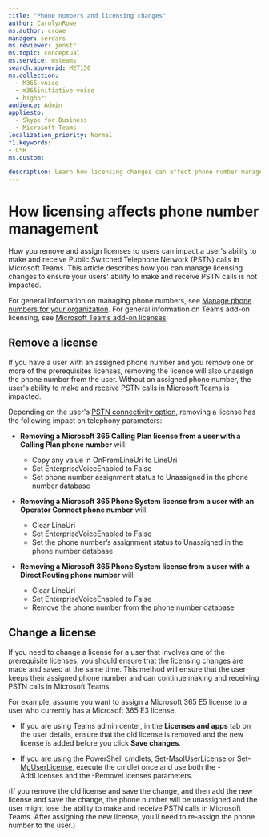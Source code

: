 ```yaml
---
title: "Phone numbers and licensing changes"
author: CarolynRowe
ms.author: crowe
manager: serdars
ms.reviewer: jenstr
ms.topic: conceptual
ms.service: msteams
search.appverid: MET150
ms.collection: 
  - M365-voice
  - m365initiative-voice
  - highpri
audience: Admin
appliesto: 
  - Skype for Business
  - Microsoft Teams
localization_priority: Normal
f1.keywords:
- CSH
ms.custom: 

description: Learn how licensing changes can affect phone number management.
---
```


# How licensing affects phone number management

How you remove and assign licenses to users can impact a user's ability to make and receive Public Switched Telephone Network (PSTN) calls in Microsoft Teams. This article describes how you can manage licensing changes to ensure your users' ability to make and receive PSTN calls is not impacted.

For general information on managing phone numbers, see [Manage phone numbers for your organization](manage-phone-numbers-landing-page.md). For general information on Teams add-on licensing, see [Microsoft Teams add-on licenses](./teams-add-on-licensing/microsoft-teams-add-on-licensing.md).



## Remove a license

If you have a user with an assigned phone number and you remove one or more of the prerequisites licenses, removing the license will also unassign the phone number from the user. Without an assigned phone number, the user's ability to make and receive PSTN calls in Microsoft Teams is impacted.

Depending on the user's [PSTN connectivity option](pstn-connectivity.md), removing a license has the following impact on telephony parameters:

- **Removing a Microsoft 365 Calling Plan license from a user with a Calling Plan phone number** will:
  - Copy any value in OnPremLineUri to LineUri
  - Set EnterpriseVoiceEnabled to False
  - Set phone number assignment status to Unassigned in the phone number database


- **Removing a Microsoft 365 Phone System license from a user with an Operator Connect phone number** will:
  - Clear LineUri
  - Set EnterpriseVoiceEnabled to False
  - Set the phone number’s assignment status to Unassigned in the phone number database


- **Removing a Microsoft 365 Phone System license from a user with a Direct Routing phone number** will:
  - Clear LineUri
  - Set EnterpriseVoiceEnabled to False
  - Remove the phone number from the phone number database


## Change a license

If you need to change a license for a user that involves one of the prerequisite licenses, you should ensure that the licensing changes are made and saved at the same time. This method will ensure that the user keeps their assigned phone number and can continue making and receiving PSTN calls in Microsoft Teams. 

For example, assume you want to assign a Microsoft 365 E5 license to a user who currently has a Microsoft 365 E3 license. 

- If you are using Teams admin center, in the **Licenses and apps** tab on the user details, ensure that the old license is removed and the new license is added before you click **Save changes**. 

- If you are using the PowerShell cmdlets, [Set-MsolUserLicense](/powershell/module/msonline/set-msoluserlicense) or [Set-MgUserLicense](/powershell/module/microsoft.graph.users.actions/set-mguserlicense), execute the cmdlet once and use both the -AddLicenses and the -RemoveLicenses parameters.

(If you remove the old license and save the change, and then add the new license and save the change, the phone number will be unassigned and the user might lose the ability to make and receive PSTN calls in Microsoft Teams. After assigning the new license, you’ll need to re-assign the phone number to the user.)










